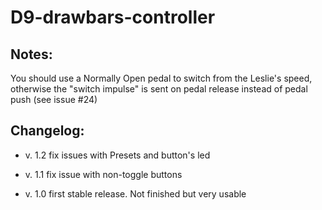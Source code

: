# D9-drawbars-controller

## Notes:
You should use a Normally Open pedal to switch from the Leslie's speed, otherwise the "switch impulse" is sent on pedal release instead of pedal push (see issue #24)

## Changelog:
- v. 1.2 fix issues with Presets and button's led

- v. 1.1 fix issue with non-toggle buttons

- v. 1.0 first stable release. Not finished but very usable
